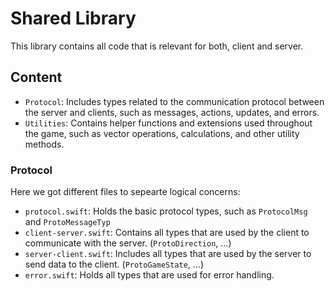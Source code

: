 # Shared Library

This library contains all code that is relevant for both, client and server.

## Content

- `Protocol`: Includes types related to the communication protocol between the server and clients, such as messages, actions, updates, and errors.
- `Utilities`: Contains helper functions and extensions used throughout the game, such as vector operations, calculations, and other utility methods.

### Protocol

Here we got different files to sepearte logical concerns:

- `protocol.swift`: Holds the basic protocol types, such as `ProtocolMsg` and `ProtoMessageTyp`
- `client-server.swift`: Contains all types that are used by the client to communicate with the server. (`ProtoDirection`, ...)
- `server-client.swift`: Includes all types that are used by the server to send data to the client. (`ProtoGameState`, ...)
- `error.swift`: Holds all types that are used for error handling.

